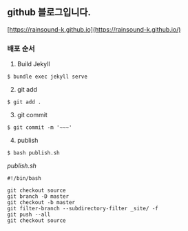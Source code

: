 ## github 블로그입니다.
[https://rainsound-k.github.io](https://rainsound-k.github.io/)

### 배포 순서
1. Build Jekyll
```shell
$ bundle exec jekyll serve
```
2. git add
```shell
$ git add .
```
3. git commit
```shell
$ git commit -m '~~~'
```
4. publish
```shell
$ bash publish.sh
```
*publish.sh*
```shell
#!/bin/bash

git checkout source
git branch -D master
git checkout -b master
git filter-branch --subdirectory-filter _site/ -f
git push --all
git checkout source
```
